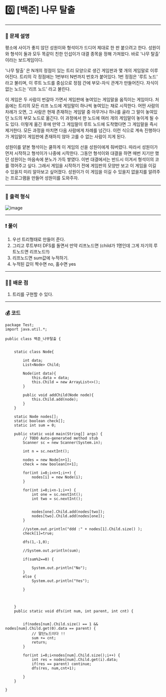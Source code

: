 # 0️⃣ [백준] 나무 탈출 </span> 

---
### 📃 문제 설명

평소에 사이가 좋지 않던 성원이와 형석이가 드디어 제대로 한 판 붙으려고 한다. 성원이와 형석이 둘과 모두 똑같이 친한 인섭이가 대결 종목을 정해 가져왔다. 바로 '나무 탈출' 이라는 보드게임이다.

'나무 탈출' 은 N개의 정점이 있는 트리 모양으로 생긴 게임판과 몇 개의 게임말로 이루어진다. 트리의 각 정점에는 1번부터 N번까지 번호가 붙어있다. 1번 정점은 '루트 노드' 라고 불리며,
이 루트 노드를 중심으로 정점 간에 부모-자식 관계가 만들어진다. 자식이 없는 노드는 '리프 노드' 라고 불린다.

이 게임은 두 사람이 번갈아 가면서 게임판에 놓여있는 게임말을 움직이는 게임이다. 처음에는 트리의 모든 리프 노드에 게임말이 하나씩 놓여있는 채로 시작한다. 
어떤 사람의 차례가 오면, 그 사람은 현재 존재하는 게임말 중 아무거나 하나를 골라 그 말이 놓여있던 노드의 부모 노드로 옮긴다. 
이 과정에서 한 노드에 여러 개의 게임말이 놓이게 될 수도 있다. 이렇게 옮긴 후에 만약 그 게임말이 루트 노드에 도착했다면 그 게임말을 즉시 제거한다. 
모든 과정을 마치면 다음 사람에게 차례를 넘긴다. 이런 식으로 계속 진행하다가 게임말이 게임판에 존재하지 않아 고를 수 없는 사람이 지게 된다.

성원이를 얕본 형석이는 쿨하게 이 게임의 선을 성원이에게 줘버렸다. 따라서 성원이가 먼저 시작하고 형석이가 나중에 시작한다. 
그동안 형석이와 대결을 하면 매번 지기만 했던 성원이는 마음속에 분노가 가득 쌓였다. 이번 대결에서는 반드시 이겨서 형석이의 코를 꺾어주고 싶다. 
그래서 게임을 시작하기 전에 게임판의 모양만 보고 이 게임을 이길 수 있을지 미리 알아보고 싶어졌다. 성원이가 이 게임을 이길 수 있을지 없을지를 알려주는 프로그램을 만들어 성원이를 도와주자.

---
### 🔑 출력 형식

![image](https://github.com/user-attachments/assets/d1ae40e1-6519-4350-ace9-5fcd185acf7c)


---
### ❗️ 풀이 
1. 우선 트리형태로 만들어 준다.
2. 그리고 루트부터 DFS를 돌면서 만약 리프노드면 (child가 1명인데 그게 자기의 루트노드면 리프노드!!)
3. 리프노드면 sum값에 누적하기.
4. 누적된 값이 짝수면 no, 홀수면 yes

---

### 👩‍💻 배운 점
1. 트리를 구현할 수 있다.

---
### 💰 코드
```
package Test;
import java.util.*;

public class 백준_나무탈출 {
	
	
	static class Node{
		
		int data;
		List<Node> Child;
		
		Node(int data){
			this.data = data;
			this.Child = new ArrayList<>();
		}
		
		public void addChild(Node node){
			this.Child.add(node);
		}
	}
	
	static Node nodes[];
	static boolean check[];
	static int sum = 0;

	public static void main(String[] args) {
		// TODO Auto-generated method stub
		Scanner sc = new Scanner(System.in);
		
		int n = sc.nextInt();
		
		nodes = new Node[n+1];
		check = new boolean[n+1];
		
		for(int i=0;i<n+1;i++) {
			nodes[i] = new Node(i);
		}
		
		for(int i=0;i<n-1;i++) {
			int one = sc.nextInt();
			int two = sc.nextInt();
			
			
			nodes[one].Child.add(nodes[two]);
			nodes[two].Child.add(nodes[one]);
		}
		
		//ystem.out.println("ddd :" + nodes[1].Child.size() );
		check[1]=true;
		
		dfs(1,-1,0);
		
		//System.out.println(sum);
		
		if(sum%2==0) {
			
			System.out.println("No");
		}
		else {
			System.out.println("Yes");
			
		}
		
		
		
	}
	public static void dfs(int num, int parent, int cnt) {
		
		
		if(nodes[num].Child.size() == 1 && nodes[num].Child.get(0).data == parent) {
			// 말단노드이다 !!
			sum += cnt;
			return;
		}
		
		for(int i=0;i<nodes[num].Child.size();i++) {
			int res = nodes[num].Child.get(i).data;
			if(res == parent) continue;
			dfs(res, num,cnt+1);
			
		}
	}
	
}

```
